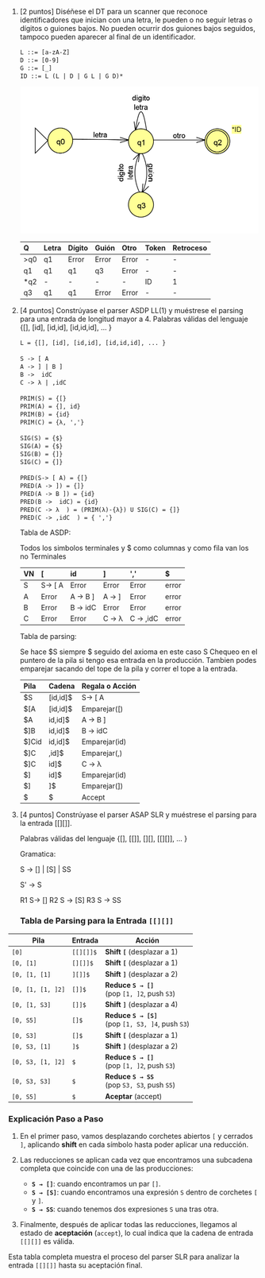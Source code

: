 1. [2 puntos] Diséñese el DT para un scanner que reconoce identificadores que inician con una letra, le pueden o no seguir letras o dígitos o guiones bajos. No pueden ocurrir dos guiones bajos seguidos, tampoco pueden aparecer al final de un identificador.

    ```plain
    L ::= [a-zA-Z]
    D ::= [0-9]
    G ::= [_]
    ID ::= L (L | D | G L | G D)*
    ```

     ![AF Aritmética](img/P1UNAHUR_PARSEO_REC_2023.png)

    | Q   | Letra | Dígito | Guión | Otro     | Token | Retroceso |
    | --  | --    | --     | --    | --       | --    | --        |
    | >q0 | q1    | Error  | Error | Error    | -     | -         |
    | q1  | q1    | q1     | q3    | Error    | -     | -         |
    | *q2 | -     | -      |  -    | -        | ID    | 1         |
    | q3  | q1    | q1     | Error | Error    | -     | -         |
    
    

2. [4 puntos] Constrúyase el parser ASDP LL(1) y 
   muéstrese el parsing para una entrada de longitud mayor a 4.
    Palabras válidas del lenguaje {[], [id], [id,id], [id,id,id], ... }

    ```plain
    L = {[], [id], [id,id], [id,id,id], ... }

    S -> [ A 
    A -> ] | B ]
    B ->  idC 
    C -> λ | ,idC  

    PRIM(S) = {[}
    PRIM(A) = {], id}
    PRIM(B) = {id}
    PRIM(C) = {λ, ','}

    SIG(S) = {$}
    SIG(A) = {$}
    SIG(B) = {]}
    SIG(C) = {]}
    
    PRED(S-> [ A) = {[}
    PRED(A -> ]) = {]}
    PRED(A -> B ]) = {id}
    PRED(B ->  idC) = {id}
    PRED(C -> λ  ) = (PRIM(λ)-{λ}) U SIG(C) = {]}
    PRED(C -> ,idC  ) = { ','}
    ```
    Tabla de ASDP:
    
    Todos los simbolos terminales y $ como columnas y como fila van los no Terminales
    
    | VN | [            | id            |    ]      |   ','     |   $    |
    | -- |   --         | --            | --        | --        | --     |
    | S  |   S-> [ A    | Error         | Error     | Error     | error  |
    | A  |   Error      | A -> B ]      | A -> ]    | Error     | error  |
    | B  |   Error      | B ->  idC     |  Error    | Error     | error  |
    | C  |   Error      | Error         | C -> λ    | C -> ,idC |error   |

    Tabla de parsing:
    
    Se hace $S siempre $ seguido del axioma en este caso S
    Chequeo en el puntero de la pila si tengo esa entrada en la producción.
    Tambien podes emparejar sacando del tope de la pila y
    correr el tope a la entrada.
    
    | Pila   |   Cadena        | Regala o Acción       |
    | --     |   --            | --                    |
    | $S     |   [id,id]$      |  S-> [ A              |
    | $[A    |   [id,id]$      |  Emparejar([)         |
    | $A     |   id,id]$       |  A -> B ]             |
    | $]B    |   id,id]$       |  B ->  idC            |
    | $]Cid  |   id,id]$       |  Emparejar(id)        |
    | $]C    |   ,id]$         |  Emparejar(,)         |
    | $]C    |   id]$          |   C -> λ              |
    | $]     |   id]$          |   Emparejar(id)       |
    | $]     |   ]$            |   Emparejar(])        |
    | $      |   $             |   Accept              |



3. [4 puntos] Constrúyase el parser ASAP SLR y muéstrese 
   el parsing para la entrada [[][]]. 

   Palabras válidas del lenguaje {[], [[]], [][], [[][]], ... }

    Gramatica:

    S -> [] | [S] | SS
    
    S' -> S

    R1 S-> []
    R2 S -> [S]
    R3 S -> SS

   ### Tabla de Parsing para la Entrada `[[][]]`

| Pila               | Entrada   | Acción                         |
|--------------------|-----------|--------------------------------|
| `[0]`              | `[[][]]$` | **Shift `[`** (desplazar a 1) |
| `[0, [1]`          | `[][]]$`  | **Shift `[`** (desplazar a 1) |
| `[0, [1, [1]`      | `][]]$`   | **Shift `]`** (desplazar a 2) |
| `[0, [1, [1, ]2]`  | `[]]$`    | **Reduce `S → []`** <br> (pop `[1, ]2`, push `S3`) |
| `[0, [1, S3]`      | `[]]$`    | **Shift `]`** (desplazar a 4) |
| `[0, S5]`          | `[]$`     | **Reduce `S → [S]`** <br> (pop `[1, S3, ]4`, push `S3`) |
| `[0, S3]`          | `[]$`     | **Shift `[`** (desplazar a 1) |
| `[0, S3, [1]`      | `]$`      | **Shift `]`** (desplazar a 2) |
| `[0, S3, [1, ]2]`  | `$`       | **Reduce `S → []`** <br> (pop `[1, ]2`, push `S3`) |
| `[0, S3, S3]`      | `$`       | **Reduce `S → SS`** <br> (pop `S3, S3`, push `S5`) |
| `[0, S5]`          | `$`       | **Aceptar** (accept)          |

### Explicación Paso a Paso

1. En el primer paso, vamos desplazando corchetes abiertos `[` y cerrados `]`, aplicando **shift** en cada símbolo hasta poder aplicar una reducción.
   
2. Las reducciones se aplican cada vez que encontramos una subcadena completa que coincide con una de las producciones:
   - **`S → []`**: cuando encontramos un par `[]`.
   - **`S → [S]`**: cuando encontramos una expresión `S` dentro de corchetes `[` y `]`.
   - **`S → SS`**: cuando tenemos dos expresiones `S` una tras otra.

3. Finalmente, después de aplicar todas las reducciones, llegamos al estado de **aceptación** (`accept`), lo cual indica que la cadena de entrada `[[][]]` es válida.

Esta tabla completa muestra el proceso del parser SLR para analizar la entrada `[[][]]` hasta su aceptación final.
     